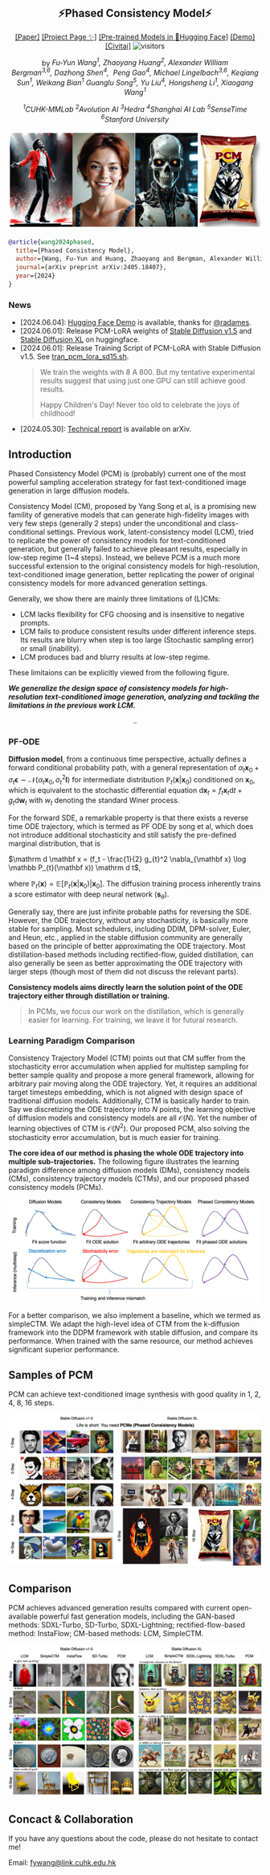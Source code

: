 <div align="center">

## ⚡️Phased Consistency Model⚡️

[[Paper]](https://arxiv.org/pdf/2405.18407) [[Project Page ✨]](https://g-u-n.github.io/projects/pcm/) [[Pre-trained Models in 🤗Hugging Face]](https://huggingface.co/wangfuyun/PCM_Weights) [[Demo]](https://huggingface.co/spaces/radames/Phased-Consistency-Model-PCM) [[Civitai]](https://civitai.com/models/487106/pcm-loras-of-stable-diffusion-xl-for-fast-image-generation)  ![visitors](https://visitor-badge.laobi.icu/badge?page_id=G-U-N.Phased-Consistency-Model)


by *Fu-Yun Wang<sup>1</sup>, Zhaoyang Huang<sup>2</sup>, Alexander William Bergman<sup>3,6</sup>, Dazhong Shen<sup>4</sup>, 
Peng Gao<sup>4</sup>, Michael Lingelbach<sup>3,6</sup>, Keqiang Sun<sup>1</sup>, Weikang Bian<sup>1</sup>
Guanglu Song<sup>5</sup>, Yu Liu<sup>4</sup>, Hongsheng Li<sup>1</sup>, Xiaogang Wang<sup>1</sup>* 

*<sup>1</sup>CUHK-MMLab   <sup>2</sup>Avolution AI   <sup>3</sup>Hedra  <sup>4</sup>Shanghai AI Lab   <sup>5</sup>SenseTime  <sup>6</sup>Stanford University*
</div>

<div align="center">
  <img src="_assets_/teaser/teaser.png" alt="teaser" style="zoom:80%;" />
</div>

```bib
@article{wang2024phased,
  title={Phased Consistency Model},
  author={Wang, Fu-Yun and Huang, Zhaoyang and Bergman, Alexander William and Shen, Dazhong and Gao, Peng and Lingelbach, Michael and Sun, Keqiang and Bian, Weikang and Song, Guanglu and Liu, Yu and others},
  journal={arXiv preprint arXiv:2405.18407},
  year={2024}
}
```

### News
- [2024.06.04]: [Hugging Face Demo](https://huggingface.co/spaces/radames/Phased-Consistency-Model-PCM) is available, thanks for [@radames](https://github.com/radames).
- [2024.06.01]: Release PCM-LoRA weights of [Stable Diffusion v1.5](https://huggingface.co/wangfuyun/PCM_SD15_LoRAs/tree/main) and [Stable Diffusion XL](https://huggingface.co/wangfuyun/PCM_SDXL_LoRAs/tree/main) on huggingface.
- [2024.06.01]: Release Training Script of PCM-LoRA with Stable Diffusion v1.5. See [tran_pcm_lora_sd15.sh](code/text_to_image_sd15/train_pcm_lora_sd15.sh).
  >  We train the weights with 8 A 800. But my tentative experimental results suggest that using just one GPU can still achieve good results.
  > 
  >  Happy Children's Day! Never too old to celebrate the joys of childhood!
- [2024.05.30]: [Technical report](https://arxiv.org/pdf/2405.18407) is available on arXiv.


## Introduction

Phased Consistency Model (PCM) is (probably) current one of the most powerful sampling acceleration strategy for fast text-conditioned image generation in large diffusion models. 

Consistency Model (CM), proposed by Yang Song et al, is a promising new famility of generative models that can generate high-fidelity images with very few steps (generally 2 steps) under the unconditional and class-conditional settings.  Previous work, latent-consistency model (LCM), tried to replicate the power of consistency models for text-conditioned generation, but generally failed to achieve pleasant results, especially in low-step regime (1~4 steps). Instead,  we believe PCM is a much more successful extension to the original consistency models for high-resolution, text-conditioned image generation, better replicating the power of original consistency models for more advanced generation settings.

Generally, we show there are mainly three limitations of (L)CMs:

- LCM lacks flexibility for CFG choosing and is insensitive to negative prompts.
- LCM fails to produce consistent results under different inference steps. Its results are blurry when step is too large (Stochastic sampling error) or small (inability).
- LCM produces bad and blurry results at low-step regime.

These limitaions can be explicitly viewed from the following figure.

***We generalize the design space of consistency models for high-resolution text-conditioned image generation, analyzing and tackling the limitations in the previous work LCM.***

<div align="center">
  <img src="_assets_/imgs/flaws.png" alt="teaser" style="zoom:15%;" />
</div>



### PF-ODE

**Diffusion model**, from a continuous time perspective, actually defines a forward conditional probability path, with a general representation of $\alpha_t \mathbf x_0 + \sigma_t \boldsymbol \epsilon \sim \mathcal N(\alpha_t\mathbf x_0, \sigma_{t}^2\mathbf I)$ for intermediate distribution $\mathbb P_{t}(\mathbf x | \mathbf x_0)$ conditioned on $\mathbf x_0$, which is equivalent to the stochastic differential equation $\mathrm d\mathbf x_{t} = f_{t} \mathbf x_{t} \mathrm d t + g_{t} \mathrm d \boldsymbol w_{t}$ with $w_{t}$ denoting the standard Winer process.


For the forward SDE, a remarkable property is that there exists a reverse time ODE trajectory, which is termed as PF ODE by song et al, which does not introduce additional stochasticity and still satisfy the pre-defined marginal distribution, that is 

$\mathrm d \mathbf x = (f_t - \frac{1}{2} g_{t}^2 \nabla_{\mathbf x} \log \mathbb P_{t}(\mathbf x)) \mathrm d t$,

where $\mathbb P_{t}(\mathbf x)= \mathbb E\left[\mathbb P_{t}(\mathbf x|\mathbf x_{0})| \mathbf x_{0}\right]$. The diffusion training process inherently trains a score estimator with deep neural network ($\boldsymbol s_{\theta}$). 

Generally say, there are just infinite probable paths for reversing the SDE. However, the ODE trajectory, without any stochasticity, is basically more stable for sampling. Most schedulers, including DDIM, DPM-solver, Euler, and Heun, etc., applied in the stable diffusion community are generally based on the principle of  better approximating the ODE trajectory.  Most distillation-based methods including rectified-flow, guided distillation, can also generally be seen as better approximating the ODE trajectory with larger steps (though most of them did not discuss the relevant parts).

**Consistency models aims directly learn the solution point of the ODE trajectory either through distillation or training.** 

>  In PCMs, we focus our work on the distillation, which is generally easier for learning. For training, we leave it for futural research.

### Learning Paradigm Comparison

Consistency Trajectory Model (CTM) points out that CM suffer from the stochasticity error accumulation when applied for multistep sampling for better sample quality and propose a more general framework, allowing for arbitrary pair moving along the ODE trajectory. Yet, it requires an additional target timesteps embedding, which is not aligned with design space of traditional diffusion models.  Additionally, CTM is basically harder to train. Say we discretizing the ODE trajectory into $N$ points, the learning objective of diffusion models and consistency models are all $\mathcal O( N)$. Yet the number of learning objectives of CTM is $\mathcal O(N^2)$. Our proposed PCM, also solving the stochasticity error accumulation, but is much easier for training. 

**The core idea of our method is phasing the whole ODE trajectory into multiple sub-trajectories.**  The following figure illustrates the learning paradigm difference among diffusion models (DMs), consistency models (CMs), consistency trajectory models (CTMs), and our proposed phased consistency models (PCMs).



<div align="center">
  <img src="_assets_/imgs/diff.png" alt="teaser" style="zoom:80%;" />
</div>



For a better comparison, we also implement a baseline, which we termed as simpleCTM. We adapt the high-level idea of CTM from the k-diffusion framework into the DDPM framework with stable diffusion, and compare its performance. When trained with the same resource, our method achieves significant superior performance. 



## Samples of PCM

PCM can achieve text-conditioned image synthesis with good quality in 1, 2, 4, 8, 16 steps. 

<div align="center">
  <img src="_assets_/imgs/teaser.png" alt="teaser" style="zoom:80%;" />
</div>

## Comparison

PCM achieves advanced generation results compared with current open-available powerful fast generation models, including the GAN-based methods: SDXL-Turbo, SD-Turbo, SDXL-Lightning; rectified-flow-based method: InstaFlow;  CM-based methods: LCM, SimpleCTM. 

<div align="center">
  <img src="_assets_/imgs/comparison.png" alt="comparison" style="zoom:80%;" />
</div>



## Concact & Collaboration

If you have any questions about the code, please do not hesitate to contact me!

Email: fywang@link.cuhk.edu.hk




